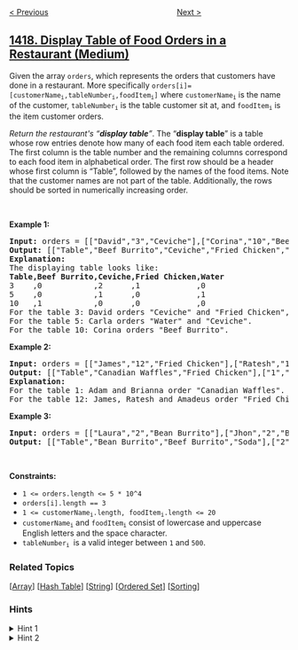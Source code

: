 <!--|This file generated by command(leetcode description); DO NOT EDIT.    |-->
<!--+----------------------------------------------------------------------+-->
<!--|@author    openset <openset.wang@gmail.com>                           |-->
<!--|@link      https://github.com/openset                                 |-->
<!--|@home      https://github.com/openset/leetcode                        |-->
<!--+----------------------------------------------------------------------+-->

[< Previous](../reformat-the-string "Reformat The String")
　　　　　　　　　　　　　　　　
[Next >](../minimum-number-of-frogs-croaking "Minimum Number of Frogs Croaking")

## [1418. Display Table of Food Orders in a Restaurant (Medium)](https://leetcode.com/problems/display-table-of-food-orders-in-a-restaurant "点菜展示表")

<p>Given&nbsp;the array <code>orders</code>, which represents the orders that customers have done in a restaurant. More specifically&nbsp;<code>orders[i]=[customerName<sub>i</sub>,tableNumber<sub>i</sub>,foodItem<sub>i</sub>]</code> where <code>customerName<sub>i</sub></code> is the name of the customer, <code>tableNumber<sub>i</sub></code>&nbsp;is the table customer sit at, and <code>foodItem<sub>i</sub></code>&nbsp;is the item customer orders.</p>

<p><em>Return the restaurant&#39;s &ldquo;<strong>display table</strong>&rdquo;</em>. The &ldquo;<strong>display table</strong>&rdquo; is a table whose row entries denote how many of each food item each table ordered. The first column is the table number and the remaining columns correspond to each food item in alphabetical order. The first row should be a header whose first column is &ldquo;Table&rdquo;, followed by the names of the food items. Note that the customer names are not part of the table. Additionally, the rows should be sorted in numerically increasing order.</p>

<p>&nbsp;</p>
<p><strong>Example 1:</strong></p>

<pre>
<strong>Input:</strong> orders = [[&quot;David&quot;,&quot;3&quot;,&quot;Ceviche&quot;],[&quot;Corina&quot;,&quot;10&quot;,&quot;Beef Burrito&quot;],[&quot;David&quot;,&quot;3&quot;,&quot;Fried Chicken&quot;],[&quot;Carla&quot;,&quot;5&quot;,&quot;Water&quot;],[&quot;Carla&quot;,&quot;5&quot;,&quot;Ceviche&quot;],[&quot;Rous&quot;,&quot;3&quot;,&quot;Ceviche&quot;]]
<strong>Output:</strong> [[&quot;Table&quot;,&quot;Beef Burrito&quot;,&quot;Ceviche&quot;,&quot;Fried Chicken&quot;,&quot;Water&quot;],[&quot;3&quot;,&quot;0&quot;,&quot;2&quot;,&quot;1&quot;,&quot;0&quot;],[&quot;5&quot;,&quot;0&quot;,&quot;1&quot;,&quot;0&quot;,&quot;1&quot;],[&quot;10&quot;,&quot;1&quot;,&quot;0&quot;,&quot;0&quot;,&quot;0&quot;]] 
<strong>Explanation:
</strong>The displaying table looks like:
<strong>Table,Beef Burrito,Ceviche,Fried Chicken,Water</strong>
3    ,0           ,2      ,1            ,0
5    ,0           ,1      ,0            ,1
10   ,1           ,0      ,0            ,0
For the table 3: David orders &quot;Ceviche&quot; and &quot;Fried Chicken&quot;, and Rous orders &quot;Ceviche&quot;.
For the table 5: Carla orders &quot;Water&quot; and &quot;Ceviche&quot;.
For the table 10: Corina orders &quot;Beef Burrito&quot;. 
</pre>

<p><strong>Example 2:</strong></p>

<pre>
<strong>Input:</strong> orders = [[&quot;James&quot;,&quot;12&quot;,&quot;Fried Chicken&quot;],[&quot;Ratesh&quot;,&quot;12&quot;,&quot;Fried Chicken&quot;],[&quot;Amadeus&quot;,&quot;12&quot;,&quot;Fried Chicken&quot;],[&quot;Adam&quot;,&quot;1&quot;,&quot;Canadian Waffles&quot;],[&quot;Brianna&quot;,&quot;1&quot;,&quot;Canadian Waffles&quot;]]
<strong>Output:</strong> [[&quot;Table&quot;,&quot;Canadian Waffles&quot;,&quot;Fried Chicken&quot;],[&quot;1&quot;,&quot;2&quot;,&quot;0&quot;],[&quot;12&quot;,&quot;0&quot;,&quot;3&quot;]] 
<strong>Explanation:</strong> 
For the table 1: Adam and Brianna order &quot;Canadian Waffles&quot;.
For the table 12: James, Ratesh and Amadeus order &quot;Fried Chicken&quot;.
</pre>

<p><strong>Example 3:</strong></p>

<pre>
<strong>Input:</strong> orders = [[&quot;Laura&quot;,&quot;2&quot;,&quot;Bean Burrito&quot;],[&quot;Jhon&quot;,&quot;2&quot;,&quot;Beef Burrito&quot;],[&quot;Melissa&quot;,&quot;2&quot;,&quot;Soda&quot;]]
<strong>Output:</strong> [[&quot;Table&quot;,&quot;Bean Burrito&quot;,&quot;Beef Burrito&quot;,&quot;Soda&quot;],[&quot;2&quot;,&quot;1&quot;,&quot;1&quot;,&quot;1&quot;]]
</pre>

<p>&nbsp;</p>
<p><strong>Constraints:</strong></p>

<ul>
	<li><code>1 &lt;=&nbsp;orders.length &lt;= 5 * 10^4</code></li>
	<li><code>orders[i].length == 3</code></li>
	<li><code>1 &lt;= customerName<sub>i</sub>.length, foodItem<sub>i</sub>.length &lt;= 20</code></li>
	<li><code>customerName<sub>i</sub></code> and <code>foodItem<sub>i</sub></code> consist of lowercase and uppercase English letters and the space character.</li>
	<li><code>tableNumber<sub>i</sub>&nbsp;</code>is a valid integer between <code>1</code> and <code>500</code>.</li>
</ul>

### Related Topics
  [[Array](../../tag/array/README.md)]
  [[Hash Table](../../tag/hash-table/README.md)]
  [[String](../../tag/string/README.md)]
  [[Ordered Set](../../tag/ordered-set/README.md)]
  [[Sorting](../../tag/sorting/README.md)]

### Hints
<details>
<summary>Hint 1</summary>
Keep the frequency of all pairs (tableNumber, foodItem) using a hashmap.
</details>

<details>
<summary>Hint 2</summary>
Sort rows by tableNumber and columns by foodItem, then process the resulted table.
</details>
